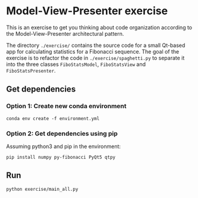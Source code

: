 # Model-View-Presenter exercise

This is an exercise to get you thinking about code organization according to the Model-View-Presenter architectural pattern.

The directory `./exercise/` contains the source code for a small Qt-based app for calculating statistics for a Fibonacci sequence. The goal of the exercise is to refactor the code in `./exercise/spaghetti.py` to separate it into the three classes `FiboStatsModel`, `FiboStatsView` and `FiboStatsPresenter`.

## Get dependencies

### Option 1: Create new conda environment

    conda env create -f environment.yml

### Option 2: Get dependencies using pip

Assuming python3 and pip in the environment:

    pip install numpy py-fibonacci PyQt5 qtpy

## Run

    python exercise/main_all.py
